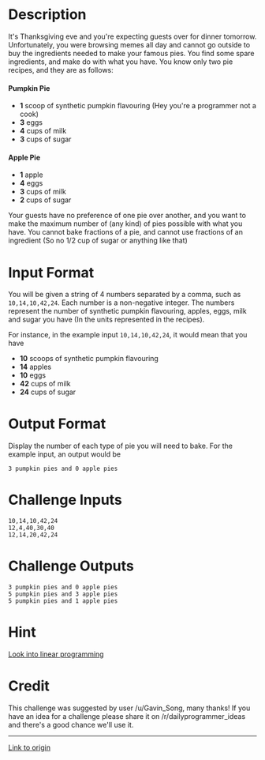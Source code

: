 # Description 

It's Thanksgiving eve and you're expecting guests over for dinner tomorrow. Unfortunately, you were browsing memes all day and cannot go outside to buy the ingredients needed to make your famous pies. You find some spare ingredients, and make do with what you have. You know only two pie recipes, and they are as follows:

#### Pumpkin Pie
* **1** scoop of synthetic pumpkin flavouring (Hey you're a programmer not a cook) 
* **3** eggs 
* **4** cups of milk 
* **3** cups of sugar 

#### Apple Pie
* **1** apple
* **4** eggs
* **3** cups of milk
* **2** cups of sugar 

Your guests have no preference of one pie over another, and you want to make the maximum number of (any kind) of pies possible with what you have. You cannot bake fractions of a pie, and cannot use fractions of an ingredient (So no 1/2 cup of sugar or anything like that) 

# Input Format

You will be given a string of 4 numbers separated by a comma, such as `10,14,10,42,24`. Each number is a non-negative integer. The numbers represent the number of synthetic pumpkin flavouring, apples, eggs, milk and sugar you have (In the units represented in the recipes). 

For instance, in the example input `10,14,10,42,24`, it would mean that you have

* **10** scoops of synthetic pumpkin flavouring
* **14** apples
* **10** eggs
* **42** cups of milk
* **24** cups of sugar 

# Output Format

Display the number of each type of pie you will need to bake. For the example input, an output would be

    3 pumpkin pies and 0 apple pies

# Challenge Inputs

    10,14,10,42,24
    12,4,40,30,40
    12,14,20,42,24
    

# Challenge Outputs

    3 pumpkin pies and 0 apple pies
    5 pumpkin pies and 3 apple pies
    5 pumpkin pies and 1 apple pies

# Hint
[Look into linear programming](/spoiler)

# Credit

This challenge was suggested by user /u/Gavin_Song, many thanks! If you have an idea for a challenge please share it on /r/dailyprogrammer_ideas and there's a good chance we'll use it.

---

[Link to origin](https://www.reddit.com/r/dailyprogrammer/87rz8c)